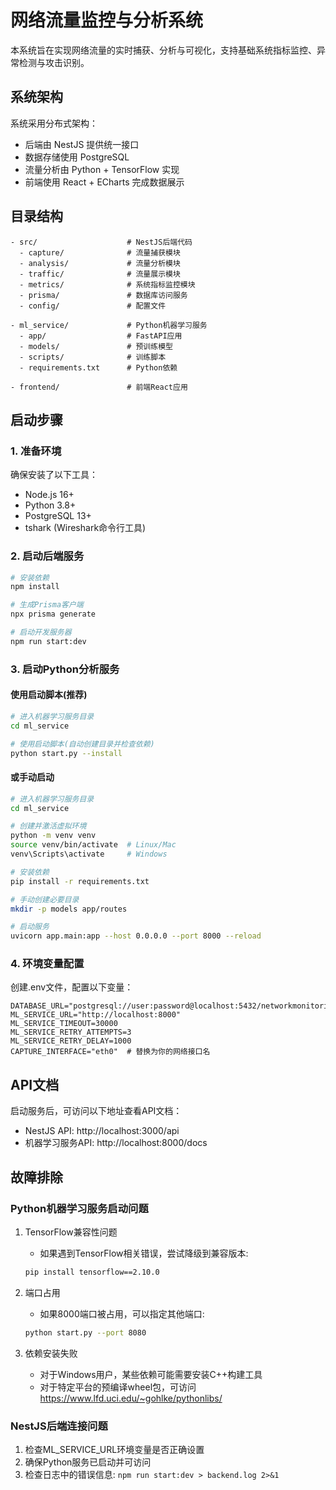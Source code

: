 # 网络流量监控与分析系统

本系统旨在实现网络流量的实时捕获、分析与可视化，支持基础系统指标监控、异常检测与攻击识别。

## 系统架构

系统采用分布式架构：
- 后端由 NestJS 提供统一接口
- 数据存储使用 PostgreSQL
- 流量分析由 Python + TensorFlow 实现
- 前端使用 React + ECharts 完成数据展示

## 目录结构

```
- src/                    # NestJS后端代码
  - capture/              # 流量捕获模块
  - analysis/             # 流量分析模块
  - traffic/              # 流量展示模块
  - metrics/              # 系统指标监控模块
  - prisma/               # 数据库访问服务
  - config/               # 配置文件

- ml_service/             # Python机器学习服务
  - app/                  # FastAPI应用
  - models/               # 预训练模型
  - scripts/              # 训练脚本
  - requirements.txt      # Python依赖

- frontend/               # 前端React应用
```

## 启动步骤

### 1. 准备环境

确保安装了以下工具：
- Node.js 16+
- Python 3.8+
- PostgreSQL 13+
- tshark (Wireshark命令行工具)

### 2. 启动后端服务

```bash
# 安装依赖
npm install

# 生成Prisma客户端
npx prisma generate

# 启动开发服务器
npm run start:dev
```

### 3. 启动Python分析服务

#### 使用启动脚本(推荐)
```bash
# 进入机器学习服务目录
cd ml_service

# 使用启动脚本(自动创建目录并检查依赖)
python start.py --install
```

#### 或手动启动
```bash
# 进入机器学习服务目录
cd ml_service

# 创建并激活虚拟环境
python -m venv venv
source venv/bin/activate  # Linux/Mac
venv\Scripts\activate     # Windows

# 安装依赖
pip install -r requirements.txt

# 手动创建必要目录
mkdir -p models app/routes

# 启动服务
uvicorn app.main:app --host 0.0.0.0 --port 8000 --reload
```

### 4. 环境变量配置

创建.env文件，配置以下变量：

```
DATABASE_URL="postgresql://user:password@localhost:5432/networkmonitoring"
ML_SERVICE_URL="http://localhost:8000"
ML_SERVICE_TIMEOUT=30000
ML_SERVICE_RETRY_ATTEMPTS=3
ML_SERVICE_RETRY_DELAY=1000
CAPTURE_INTERFACE="eth0"  # 替换为你的网络接口名
```

## API文档

启动服务后，可访问以下地址查看API文档：

- NestJS API: http://localhost:3000/api
- 机器学习服务API: http://localhost:8000/docs

## 故障排除

### Python机器学习服务启动问题

1. TensorFlow兼容性问题
   - 如果遇到TensorFlow相关错误，尝试降级到兼容版本:
   ```bash
   pip install tensorflow==2.10.0
   ```

2. 端口占用
   - 如果8000端口被占用，可以指定其他端口:
   ```bash
   python start.py --port 8080
   ```

3. 依赖安装失败
   - 对于Windows用户，某些依赖可能需要安装C++构建工具
   - 对于特定平台的预编译wheel包，可访问 https://www.lfd.uci.edu/~gohlke/pythonlibs/

### NestJS后端连接问题

1. 检查ML_SERVICE_URL环境变量是否正确设置
2. 确保Python服务已启动并可访问
3. 检查日志中的错误信息: `npm run start:dev > backend.log 2>&1`